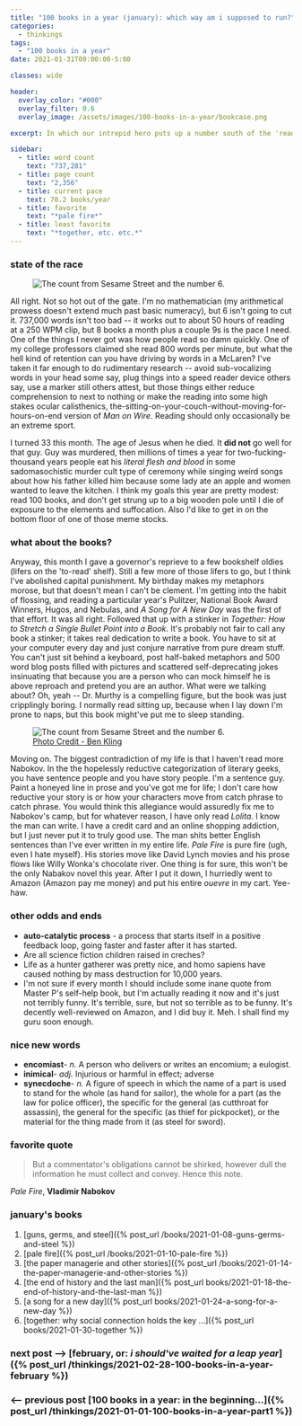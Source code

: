 ```yaml
---
title: "100 books in a year (january): which way am i supposed to run?"
categories:
  - thinkings
tags:
  - "100 books in a year"
date: 2021-01-31T00:00:00-5:00

classes: wide

header:
  overlay_color: "#000"
  overlay_filter: 0.6
  overlay_image: /assets/images/100-books-in-a-year/bookcase.png

excerpt: In which our intrepid hero puts up a number south of the 'read 100 books in a year' variant of the Mendoza line and begins to doubt the entire endeavor.

sidebar:
  - title: word count
    text: "737,281"
  - title: page count
    text: "2,356"
  - title: current pace
    text: 70.2 books/year
  - title: favorite
    text: "*pale fire*"
  - title: least favorite
    text: "*together, etc. etc.*"
---
```


### state of the race
<figure style="width: 450px; border-radius=: 10px;" class="align-right">
  <img src="{{ site.url }}{{ site.baseurl }}/assets/images/100-books-in-a-year/count-6.jpg" alt="The count from Sesame Street and the number 6.">
</figure>

All right. Not so hot out of the gate. I'm no mathematician (my arithmetical prowess doesn't extend much past basic numeracy), but 6 isn't going to cut it. 737,000 words isn't too bad -- it works out to about 50 hours of reading at a 250 WPM clip, but 8 books a month plus a couple 9s is the pace I need. One of the things I never got was how people read so damn quickly. One of my college professors claimed she read 800 words per minute, but what the hell kind of retention can you have driving by words in a McLaren? I've taken it far enough to do rudimentary research -- avoid sub-vocalizing words in your head some say, plug things into a speed reader device others say, use a marker still others attest, but those things either reduce comprehension to next to nothing or make the reading into some high stakes ocular calisthenics, the-sitting-on-your-couch-without-moving-for-hours-on-end version of *Man on Wire*. Reading should only occasionally be an extreme sport.

I turned 33 this month. The age of Jesus when he died. It **did not** go well for that guy. Guy was murdered, then millions of times a year for two-fucking-thousand years people eat his *literal flesh and blood* in some sadomasochistic murder cult type of ceremony while singing weird songs about how his father killed him because some lady ate an apple and women wanted to leave the kitchen. I think my goals this year are pretty modest: read 100 books, and don't get strung up to a big wooden pole until I die of exposure to the elements and suffocation. Also I'd like to get in on the bottom floor of one of those meme stocks.

### what about the books?
Anyway, this month I gave a governor's reprieve to a few bookshelf oldies (lifers on the 'to-read' shelf). Still a few more of those lifers to go, but I think I've abolished capital punishment. My birthday makes my metaphors morose, but that doesn't mean I can't be clement. I'm getting into the habit of flossing, and reading a particular year's Pulitzer, National Book Award Winners, Hugos, and Nebulas, and *A Song for A New Day* was the first of that effort. It was all right. Followed that up with a stinker in *Together: How to Stretch a Single Bullet Point into a Book*. It's probably not fair to call any book a stinker; it takes real dedication to write a book. You have to sit at your computer every day and just conjure narrative from pure dream stuff. You can't just sit behind a keyboard, post half-baked metaphors and 500 word blog posts filled with pictures and scattered self-deprecating jokes insinuating that because you are a person who can mock himself he is above reproach and pretend you are an author. What were we talking about? Oh, yeah -- Dr. Murthy is a compelling figure, but the book was just cripplingly boring. I normally read sitting up, because when I lay down I'm prone to naps, but this book might've put me to sleep standing.

<figure style="width: 450px; border-radius=: 10px;" class="align-left">
  <img src="{{ site.url }}{{ site.baseurl }}/assets/images/100-books-in-a-year/nabokov.png" alt="The count from Sesame Street and the number 6.">
  <figcaption><a href="https://www.redbubble.com/i/postcard/Vladimir-Nabokov-by-benkling/11498555.V7PMD">Photo Credit - Ben Kling</a></figcaption>
</figure>

Moving on. The biggest contradiction of my life is that I haven't read more Nabokov. In the the hopelessly reductive categorization of literary geeks, you have sentence people and you have story people. I'm a sentence guy. Paint a honeyed line in prose and you've got me for life; I don't care how reductive your story is or how your characters move from catch phrase to catch phrase. You would think this allegiance would assuredly fix me to Nabokov's camp, but for whatever reason, I have only read *Lolita*. I know the man can write. I have a credit card and an online shopping addiction, but I just never put it to truly good use. The man shits better English sentences than I've ever written in my entire life. *Pale Fire* is pure fire (ugh, even I hate myself). His stories move like David Lynch movies and his prose flows like Willy Wonka's chocolate river. One thing is for sure, this won't be the only Nabakov novel this year. After I put it down, I hurriedly went to Amazon (Amazon pay me money) and put his entire *ouevre* in my cart. Yee-haw.

### other odds and ends
- **auto-catalytic process** - a process that starts itself in a positive feedback loop, going faster and faster after it has started.
- Are all science fiction children raised in creches?
- Life as a hunter gatherer was pretty nice, and homo sapiens have caused nothing by mass destruction for 10,000 years.
- I'm not sure if every month I should include some inane quote from Master P's self-help book, but I'm actually reading it now and it's just not terribly funny. It's terrible, sure, but not so terrible as to be funny. It's decently well-reviewed on Amazon, and I did buy it. Meh. I shall find my guru soon enough.

### nice new words
- **encomiast**- *n.* A person who delivers or writes an encomium; a eulogist.
- **inimical**- *adj.* Injurious or harmful in effect; adverse
- **synecdoche**- *n.* A figure of speech in which the name of a part is used to stand for the whole (as hand for sailor), the whole for a part (as the law for police officer), the specific for the general (as cutthroat for assassin), the general for the specific (as thief for pickpocket), or the material for the thing made from it (as steel for sword).

### favorite quote
> But a commentator's obligations cannot be shirked, however dull the information he must collect and convey. Hence this note.

*Pale Fire*, **Vladimir Nabokov**

### january's books
1. [guns, germs, and steel]({% post_url /books/2021-01-08-guns-germs-and-steel %})
2. [pale fire]({% post_url /books/2021-01-10-pale-fire %})
3. [the paper managerie and other stories]({% post_url /books/2021-01-14-the-paper-managerie-and-other-stories %})
4. [the end of history and the last man]({% post_url books/2021-01-18-the-end-of-history-and-the-last-man %})
5. [a song for a new day]({% post_url books/2021-01-24-a-song-for-a-new-day %})
6. [together: why social connection holds the key ...]({% post_url books/2021-01-30-together %})

### next post --> [**february, or: _i should've waited for a leap year_**]({% post_url /thinkings/2021-02-28-100-books-in-a-year-february %})
### <-- previous post [**100 books in a year: in the beginning...**]({% post_url /thinkings/2021-01-01-100-books-in-a-year-part1 %})